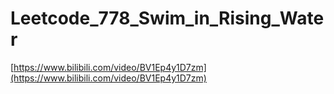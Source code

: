 # Leetcode_778_Swim_in_Rising_Water

[https://www.bilibili.com/video/BV1Ep4y1D7zm](https://www.bilibili.com/video/BV1Ep4y1D7zm)
